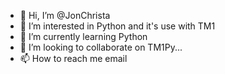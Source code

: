 - 👋 Hi, I’m @JonChrista
- 👀 I’m interested in Python and it's use with TM1
- 🌱 I’m currently learning Python
- 💞️ I’m looking to collaborate on TM1Py...
- 📫 How to reach me email

<!---
JonChrista/JonChrista is a ✨ special ✨ repository because its `README.md` (this file) appears on your GitHub profile.
You can click the Preview link to take a look at your changes.
--->
